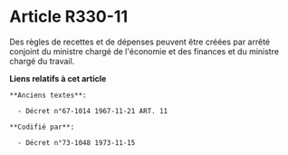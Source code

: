 # Article R330-11

Des règles de recettes et de dépenses peuvent être créées par arrêté conjoint du ministre chargé de l'économie et des
finances et du ministre chargé du travail.

**Liens relatifs à cet article**

	**Anciens textes**:

	  - Décret n°67-1014 1967-11-21 ART. 11

	**Codifié par**:

	  - Décret n°73-1048 1973-11-15
